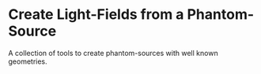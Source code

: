 Create Light-Fields from a Phantom-Source
=========================================

A collection of tools to create phantom-sources with well known geometries.

